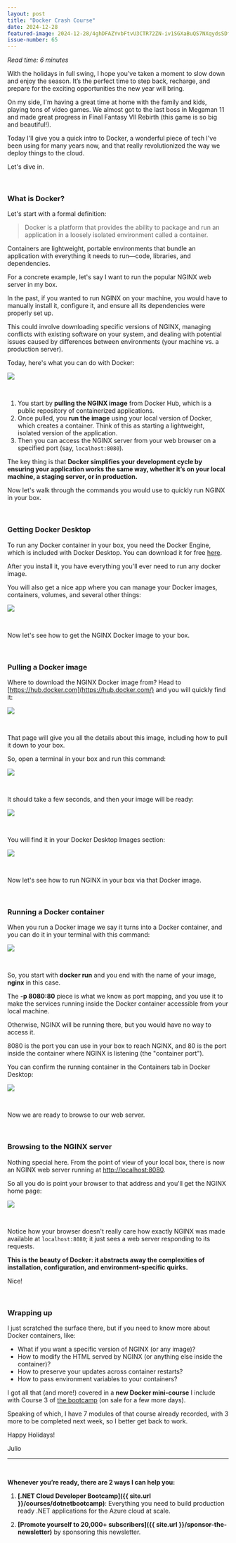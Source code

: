 ```yaml
---
layout: post
title: "Docker Crash Course"
date: 2024-12-28
featured-image: 2024-12-28/4ghDFAZYvbFtvU3CTR72ZN-iv1SGXaBuQS7NXqydsSDfH.jpeg
issue-number: 65
---
```


*Read time: 6 minutes*

With the holidays in full swing, I hope you’ve taken a moment to slow down and enjoy the season. It’s the perfect time to step back, recharge, and prepare for the exciting opportunities the new year will bring.

On my side, I'm having a great time at home with the family and kids, playing tons of video games. We almost got to the last boss in Megaman 11 and made great progress in Final Fantasy VII Rebirth (this game is so big and beautiful!).

Today I'll give you a quick intro to Docker, a wonderful piece of tech I've been using for many years now, and that really revolutionized the way we deploy things to the cloud.

Let's dive in.

​

### **What is Docker?**
Let's start with a formal definition:

> Docker is a platform that provides the ability to package and run an application in a loosely isolated environment called a container.


Containers are lightweight, portable environments that bundle an application with everything it needs to run—code, libraries, and dependencies.

For a concrete example, let's say I want to run the popular NGINX web server in my box.

In the past, if you wanted to run NGINX on your machine, you would have to manually install it, configure it, and ensure all its dependencies were properly set up. 

This could involve downloading specific versions of NGINX, managing conflicts with existing software on your system, and dealing with potential issues caused by differences between environments (your machine vs. a production server).

Today, here's what you can do with Docker:


![](/assets/images/2024-12-28/4ghDFAZYvbFtvU3CTR72ZN-iv1SGXaBuQS7NXqydsSDfH.jpeg)

​

1.  <span>You start by **pulling the NGINX image** from Docker Hub, which is a public repository of containerized applications. </span>
2.  <span>Once pulled, you **run the image** using your local version of Docker, which creates a container. Think of this as starting a lightweight, isolated version of the application.</span>
3.  <span>Then you can access the NGINX server from your web browser on a specified port (say, `localhost:8080`).</span>

The key thing is that **Docker simplifies your development cycle by ensuring your application works the same way, whether it’s on your local machine, a staging server, or in production.**

Now let's walk through the commands you would use to quickly run NGINX in your box.

​

### **Getting Docker Desktop**
To run any Docker container in your box, you need the Docker Engine, which is included with Docker Desktop. You can download it for free [here](https://docs.docker.com/desktop).

After you install it, you have everything you'll ever need to run any docker image. 

You will also get a nice app where you can manage your Docker images, containers, volumes, and several other things:


![](/assets/images/2024-12-28/4ghDFAZYvbFtvU3CTR72ZN-6r47ipFPUwdmRZYkPRbNkz.jpeg)

​

Now let's see how to get the NGINX Docker image to your box.

​

### **Pulling a Docker image**
Where to download the NGINX Docker image from? Head to [https://hub.docker.com](https://hub.docker.com/) and you will quickly find it:


![](/assets/images/2024-12-28/4ghDFAZYvbFtvU3CTR72ZN-s6dt6EXC1K29bmxhzCzDsm.jpeg)

​

That page will give you all the details about this image, including how to pull it down to your box.

So, open a terminal in your box and run this command:


![](/assets/images/2024-12-28/4ghDFAZYvbFtvU3CTR72ZN-3WdchQjXXoLZX7MyzrfKQY.jpeg)

​

It should take a few seconds, and then your image will be ready:


![](/assets/images/2024-12-28/4ghDFAZYvbFtvU3CTR72ZN-fAHngZEBAt16ZjLA7dSWxE.jpeg)

​

You will find it in your Docker Desktop Images section:


![](/assets/images/2024-12-28/4ghDFAZYvbFtvU3CTR72ZN-2nkELq8fia4SXSyqgHBRG3.jpeg)

​

Now let's see how to run NGINX in your box via that Docker image.

​

### **Running a Docker container**
When you run a Docker image we say it turns into a Docker container, and you can do it in your terminal with this command:


![](/assets/images/2024-12-28/4ghDFAZYvbFtvU3CTR72ZN-bUxgp7bUbSuZpZheG1YfWD.jpeg)

​

So, you start with **docker run** and you end with the name of your image, **nginx** in this case.

The **-p 8080:80** piece is what we know as port mapping, and you use it to make the services running inside the Docker container accessible from your local machine. 

Otherwise, NGINX will be running there, but you would have no way to access it. 

8080 is the port you can use in your box to reach NGINX, and 80 is the port inside the container where NGINX is listening (the "container port").

You can confirm the running container in the Containers tab in Docker Desktop:


![](/assets/images/2024-12-28/4ghDFAZYvbFtvU3CTR72ZN-5NDJrDXHkeKAmUHVGZJBd3.jpeg)

​

Now we are ready to browse to our web server.

​

### **Browsing to the NGINX server**
Nothing special here. From the point of view of your local box, there is now an NGINX web server running at [http://localhost:8080](http://localhost:8080/).

So all you do is point your browser to that address and you'll get the NGINX home page:


![](/assets/images/2024-12-28/4ghDFAZYvbFtvU3CTR72ZN-3axUG6KJ4TTbLnV4HtZ27J.jpeg)

​

Notice how your browser doesn't really care how exactly NGINX was made available at `localhost:8080`; it just sees a web server responding to its requests. 

**This is the beauty of Docker: it abstracts away the complexities of installation, configuration, and environment-specific quirks.**

Nice!

​

### **Wrapping up**
I just scratched the surface there, but if you need to know more about Docker containers, like:

*   <span>What if you want a specific version of NGINX (or any image)?</span>
*   <span>How to modify the HTML served by NGINX (or anything else inside the container)?</span>
*   <span>How to preserve your updates across container restarts?</span>
*   <span>How to pass environment variables to your containers?</span>

I got all that (and more!) covered in a **new Docker mini-course** I include with Course 3 of [the bootcamp](https://juliocasal.com/courses/dotnetbootcamp) (on sale for a few more days).

Speaking of which, I have 7 modules of that course already recorded, with 3 more to be completed next week, so I better get back to work.

Happy Holidays!

Julio

---


<br/>


**Whenever you’re ready, there are 2 ways I can help you:**

1. **[.NET Cloud Developer Bootcamp]({{ site.url }}/courses/dotnetbootcamp)**:​ Everything you need to build production ready .NET applications for the Azure cloud at scale.

2. **[Promote yourself to 20,000+ subscribers]({{ site.url }}/sponsor-the-newsletter)** by sponsoring this newsletter.
